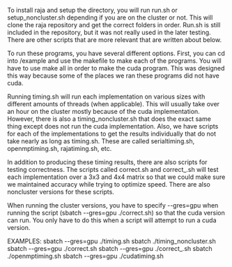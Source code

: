 To install raja and setup the directory, you will run run.sh or setup_noncluster.sh depending if you are on the cluster or not. This will clone the raja repository and get the correct folders in order. Run.sh is still included in the repository, but it was not really used in the later testing. There are other scripts that are more relevant that are written about below.

To run these programs, you have several different options. First, you can cd into /example and use the makefile to make each of the programs. You will have to use make all in order to make the cuda program. This was designed this way because some of the places we ran these programs did not have cuda.

Running timing.sh will run each implementation on various sizes with different amounts of threads (when applicable). This will usually take over an hour on the cluster mostly because of the cuda implementation. However, there is also a timing_noncluster.sh that does the exact same thing except does not run the cuda implementation. Also, we have scripts for each of the implementations to get the results individually that do not take nearly as long as timing.sh. These are called serialtiming.sh, openmptiming.sh, rajatiming.sh, etc. 

In addition to producing these timing results, there are also scripts for testing correctness. The scripts called correct.sh and correct_.sh will test each implementation over a 3x3 and 4x4 matrix so that we could make sure we maintained accuracy while trying to optimize speed. There are also noncluster versions for these scripts.

When running the cluster versions, you have to specify --gres=gpu when running the script (sbatch --gres=gpu ./correct.sh) so that the cuda version can run. You only have to do this when a script will attempt to run a cuda version.

EXAMPLES:
sbatch --gres=gpu ./timing.sh
sbatch ./timing_noncluster.sh
sbatch --gres=gpu ./correct.sh
sbatch --gres=gpu ./correct_.sh
sbatch ./openmptiming.sh
sbatch --gres=gpu ./cudatiming.sh